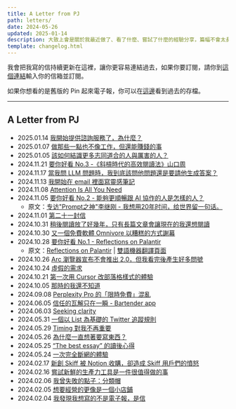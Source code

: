 ```yaml
---
title: A Letter from PJ
path: letters/
date: 2024-05-26
updated: 2025-01-14
description: 大致上會是關於我最近做了、看了什麼、嘗試了什麼的經驗分享，篇幅不會太長，大概就像一篇短篇幅的臉書或 Twitter 貼文這樣。發文的時間與頻率不會固定，你可以想成有個朋友有事沒事就會傳個訊息給你，跟你分享他最近看了什麼或體驗了什麼東西。
template: changelog.html
---
```


我會把我寫的信持續更新在這裡，讓你更容易連結過去，如果你要訂閱，請你到[這個連結](https://world.hey.com/mimir)輸入你的信箱並訂閱。

如果你想看的是舊版的 Pin 起來電子報，你可以在[這邊](/newsletters)看到過去的存檔。

---

## A Letter from PJ

- 2025.01.14 [我開始提供諮詢服務了，為什麼？](https://world.hey.com/mimir/a-letter-from-pj-56681427)
- 2025.01.07 [做那些一點也不像工作，但還能賺錢的事](https://world.hey.com/mimir/a-letter-from-pj-c8c8d334)
- 2025.01.05 [該如何結識更多志同道合的人與厲害的人？](https://world.hey.com/mimir/a-letter-from-pj-c021bac4)
- 2024.11.21 [要你好看 No.3 -《斜槓時代的高效閱讀法》山口周](https://world.hey.com/mimir/a-letter-from-pj-no-3-187a87fd)
- 2024.11.17 [當我問 LLM 問題時，我到底該問他問題還是要請他生成答案？](https://world.hey.com/mimir/a-letter-form-pj-llm-836ccae5)
- 2024.11.13 [我開始在 email 裡面寫靈感筆記](https://world.hey.com/mimir/a-letter-from-pj-email-1d904bf3)
- 2024.11.08 [Attention Is All You Need](https://world.hey.com/mimir/a-letter-from-pj-attention-is-all-you-need-28c1eff0)
- 2024.11.05 [要你好看 No.2 - 能夠更順暢跟 AI 協作的人是怎樣的人？](https://world.hey.com/mimir/a-letter-from-pj-no-2-ai-12549d51)
    - 原文：[专访"Prompt之神"李继刚 - 我想用20年时间，给世界留一句话。](https://mp.weixin.qq.com/s/JT2oOG2SYw2pDYEHlEmcyQ)
- 2024.11.01 [第二十一封信](https://world.hey.com/mimir/a-letter-from-pj-3e67e504)
- 2024.10.31 [稍後閱讀放了好幾年，只有長篇文章會讓現在的我還想閱讀](https://world.hey.com/mimir/a-letter-from-pj-9536f8b0)
- 2024.10.30 [又一個免費軟體 Omnivore 以糟糕的方式謝幕](https://world.hey.com/mimir/a-letter-from-pj-omnivore-d8734726)
- 2024.10.28 [要你好看 No.1 - Reflections on Palantir](https://world.hey.com/mimir/a-letter-from-pj-no-1-reflections-on-palantir-41e00bae)
    - 原文：[Reflections on Palantir](https://nabeelqu.co/reflections-on-palantir) | [雙語機器翻譯頁面](https://readit.site/a/D16IS/reflections-on-palantir)
- 2024.10.26 [Arc 瀏覽器宣布不會推出 2.0，但我看完後產生好多問號](https://world.hey.com/mimir/a-letter-from-pj-arc-2-0-8b110637)
- 2024.10.24 [虛假的需求](https://world.hey.com/mimir/a-letter-from-pj-23b02e61)
- 2024.10.21 [第一次用 Cursor 改部落格樣式的體驗](https://world.hey.com/mimir/a-letter-from-pj-cursor-7d1f1c38)
- 2024.10.05 [那時的我還不知道](https://world.hey.com/mimir/a-letter-from-pj-1c034d36)
- 2024.09.08 [Perplexity Pro 的「限時免費」混亂](https://world.hey.com/mimir/a-letter-from-pj-perplexity-pro-6f5684a7)
- 2024.06.05 [信任的瓦解只在一瞬 - Bartender app](https://world.hey.com/mimir/a-letter-from-pj-bartender-app-7abad4bf)
- 2024.06.03 [Seeking clarity](https://world.hey.com/mimir/a-letter-from-pj-seeking-clarity-2143c7d5)
- 2024.05.31 [一個以 List 為基礎的 Twitter 追蹤規則](https://world.hey.com/mimir/a-letter-from-pj-list-twitter-777ae916)
- 2024.05.29 [Timing 對我不再重要](https://world.hey.com/mimir/a-letter-from-pj-timing-e2f053aa)
- 2024.05.26 [為什麼一直想著要寫東西？](https://world.hey.com/mimir/a-letter-from-pj-bdf95d36)
- 2024.05.25 [“The best essay” 的讀後心得](https://world.hey.com/mimir/a-letter-from-pj-the-best-essay-ed2ab313)
- 2024.05.24 [一次完全斷網的體驗](https://world.hey.com/mimir/a-letter-from-pj-8e254a4c)
- 2024.02.17 [新創 Skiff 被 Notion 收購，卻造成 Skiff 用戶們的憤怒](https://world.hey.com/mimir/a-letter-from-pj-skiff-notion-skiff-4f075074)
- 2024.02.16 [嘗試新鮮的生產力工具是一件很值得做的事](https://world.hey.com/mimir/a-letter-from-pj-c7ec139a)
- 2024.02.06 [我曾失敗的點子：分類帽](https://world.hey.com/mimir/a-letter-from-pj-e91db7eb)
- 2024.02.05 [想要經營的更像是一個小店鋪](https://world.hey.com/mimir/a-letter-from-pj-bb667bf7)
- 2024.02.04 [我發現我想寫的不是電子報，是信](https://world.hey.com/mimir/a-letter-from-pj-9652abe2)